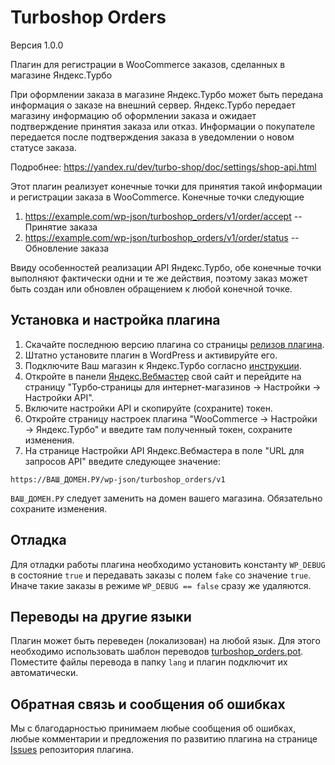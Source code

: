 Turboshop Orders
================

Версия 1.0.0

Плагин для регистрации в WooCommerce заказов, сделанных в магазине Яндекс.Турбо

При оформлении заказа в магазине Яндекс.Турбо может быть передана информация о заказе
на внешний сервер. Яндекс.Турбо передает магазину информацию об оформлении заказа 
и ожидает подтверждение принятия заказа или отказ. Информации о покупателе передается 
после подтверждения заказа в уведомлении о новом статусе заказа.

Подробнее: https://yandex.ru/dev/turbo-shop/doc/settings/shop-api.html

Этот плагин реализует конечные точки для принятия такой информации и регистрации
заказа в WooCommerce. Конечные точки следующие
1. https://example.com/wp-json/turboshop_orders/v1/order/accept -- Принятие заказа
2. https://example.com/wp-json/turboshop_orders/v1/order/status -- Обновление заказа

Ввиду особенностей реализации API Яндекс.Турбо, обе конечные точки выполняют фактически одни и те же действия,
поэтому заказ может быть создан или обновлен обращением к любой конечной точке.


Установка и настройка плагина
-----------------------------

1. Скачайте последнюю версию плагина со страницы [релизов плагина](https://github.com/ivannikitin-com/turboshop-orders/releases).
2. Штатно установите плагин в WordPress и активируйте его.
3. Подключите Ваш магазин к Яндекс.Турбо согласно [инструкции](https://yandex.ru/dev/turbo-shop/doc/quick-start/markets.html).
4. Откройте в панели [Яндекс.Вебмастер](https://webmaster.yandex.ru/) свой сайт и перейдите на страницу
   "Турбо‑страницы для интернет-магазинов → Настройки → Настройки API".
5. Включите настройки API и скопируйте (сохраните) токен.
6. Откройте страницу настроек плагина "WooCommerce → Настройки → Яндекс.Турбо" и введите там полученный токен, сохраните изменения.
7. На странице Настройки API Яндекс.Вебмастера в поле "URL для запросов API" введите следующее значение:
```
https://ВАШ_ДОМЕН.РУ/wp-json/turboshop_orders/v1
```
`ВАШ_ДОМЕН.РУ` следует заменить на домен вашего магазина. Обязательно сохраните изменения.


Отладка
-------

Для отладки работы плагина необходимо установить константу `WP_DEBUG` в состояние `true` и передавать 
заказы с полем `fake` со значение `true`. Иначе такие заказы в режиме `WP_DEBUG == false` сразу же удаляются.


Переводы на другие языки
------------------------

Плагин может быть переведен (локализован) на любой язык. Для этого необходимо использовать шаблон переводов [turboshop_orders.pot](lang/turboshop_orders.pot). Поместите файлы перевода в папку `lang` и плагин подключит их автоматически.


Обратная связь и сообщения об ошибках
-------------------------------------

Мы с благодарностью принимаем любые сообщения об ошибках, любые комментарии и предложения по развитию плагина на странице
[Issues](https://github.com/ivannikitin-com/turboshop-orders/issues) репозитория плагина.